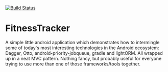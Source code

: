 [![Build Status](https://travis-ci.org/ubuntudroid/FitnessTracker.png?branch=master)](https://travis-ci.org/ubuntudroid/FitnessTracker)

FitnessTracker
==============

A simple little android application which demonstrates how to intermingle some of today's most interesting technologies in the Android ecosystem: Dagger, Otto, android-priority-jobqueue, gradle and lightORM. All wrapped up in a neat MVC pattern. Nothing fancy, but probably useful for everyone trying to use more than one of those frameworks/tools together.
